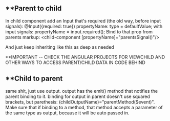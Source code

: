 
**Parent to child
--

In child component add an Input that's required (the old way, before input signals):
@Input({required: true}) propertyName: type = defaultValue;
with input signals:
propertyName = input.required<type>();
Bind to that prop from parents markup:
<child-component [propertyName]="parentsSignal()"/>
   
And just keep inheriting like this as deep as needed

**IMPORTANT -- CHECK THE ANGULAR PROJECTS FOR VIEWCHILD AND OTHER WAYS TO ACCESS PARENT/CHILD DATA IN CODE BEHIND


**Child to parent
--

same shit, just use output<T>. output has the emit() method that notifies the parent binding to it. binding for output in parent doesn't use squared brackets, but parethesis: (childOutputName)="parentMethod($event)". Make sure that if binding to a method, that method accepts a parameter of the same type as output, because it will be auto passed in.
   
   